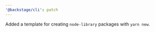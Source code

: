 ```yaml
---
'@backstage/cli': patch
---
```


Added a template for creating `node-library` packages with `yarn new`.
